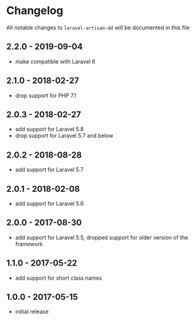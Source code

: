 # Changelog

All notable changes to `laravel-artisan-dd` will be documented in this file

## 2.2.0 - 2019-09-04

- make compatible with Laravel 6

## 2.1.0 - 2018-02-27

- drop support for PHP 7.1

## 2.0.3 - 2018-02-27

- add support for Laravel 5.8
- drop support for Laravel 5.7 and below

## 2.0.2 - 2018-08-28

- add support for Laravel 5.7

## 2.0.1 - 2018-02-08

- add support for Laravel 5.6

## 2.0.0 - 2017-08-30

- add support for Laravel 5.5, dropped support for older version of the framework

## 1.1.0 - 2017-05-22

- add support for short class names

## 1.0.0 - 2017-05-15

- initial release
